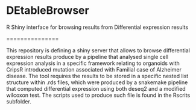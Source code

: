 # DEtableBrowser
R Shiny interface for browsing results from Differential expression results

===============

  This repository is defining a shiny server that allows to browse differential expression results produce by a pipeline that analysed single cell expression analysis in a specific framework relating to organoids with CripsR introduced mutation associated with Familial case of Alzheimer disease. The tool requires the results to be stored in a specific nested list structure within .rds files, which were produced by a snakemake pipeline that computed differential expression using both deseq2 and a modified wilcoxon test. The scripts used to produce such file is found in the Rscrits subfolder.
  

  
  




